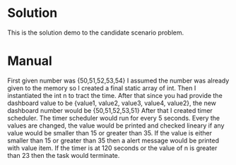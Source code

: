 # Solution
 This is the solution demo to the candidate scenario problem.
# Manual
 First given number was {50,51,52,53,54} I assumed the number was already given to the  memory so I created a final static array of int.
Then I instantiated the int n to tract the time.
After that since you had provide the dashboard value to be {value1, value2, value3, value4, value2}, the new dashboard number would be {50,51,52,53,51}
After that I created timer scheduler.
The timer scheduler would run for every 5 seconds.
Every the values are changed, the value would be printed and checked lineary if any value would be smaller than 15 or greater than 35.
If the value is either smaller than 15 or greater than 35 then a alert message would be printed with value item.
If the timer is at 120 seconds or the value of n is greater than 23 then the task would terminate.
